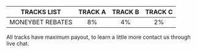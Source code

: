 |TRACKS LIST            | TRACK A       | TRACK B       | TRACK C       |
|:---------------------:|:-------------:|:-------------:|:-------------:|
|MONEYBET REBATES       |  8%           | 4%            | 2%            |

All tracks have maximum payout, to learn a little more contact us through live chat.
